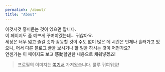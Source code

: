 ```yaml
---
permalink: /about/
title: "About"
---
```


이것저것 흥미돋는 것이 있으면 팝니다.  
이 페이지도 좀 예쁘게 꾸며야겠는데... 귀찮아요.  
세상은 너무 넓고 즐길 것과 감동할 것이 수도 없이 많은 데 시간은 언제나 흘러가고 있으니, 어서 다른 블로그 글을 보시거나 할 일을 하시는 것이 어떤가요?  
언젠가는 이 페이지도 보고 感動할만한 내용으로 채워넣겠죠!
  
>프로필의 이미지는 [여기서](http://www.inven.co.kr/board/lol/2775/83794) 가져왔습니다. 룰루 귀여워요!
